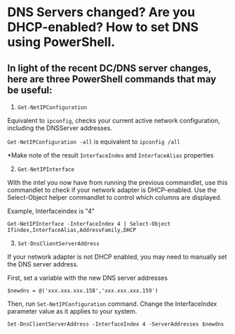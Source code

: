 # DNS Servers changed? Are you DHCP-enabled? How to set DNS using PowerShell.
    
## In light of the recent DC/DNS server changes, here are three PowerShell commands that may be useful:

1. `Get-NetIPConfiguration`

Equivalent to `ipconfig`, checks your current active network configuration, including the DNSServer addresses.

`Get-NetIPConfiguration -all` is equivalent to `ipconfig /all`

*Make note of the result `InterfaceIndex` and `InterfaceAlias` properties


2. `Get-NetIPInterface`

With the intel you now have from running the previous commandlet, use this commandlet to check if your network adapter is DHCP-enabled. Use the Select-Object helper commandlet to control which columns are displayed.

Example, Interfaceindex is "4"

```
Get-NetIPInterface -InterfaceIndex 4 | Select-Object Ifindex,InterfaceAlias,AddressFamily,DHCP
```

3. `Set-DnsClientServerAddress`

If your network adapter is not DHCP enabled, you may need to manually set the DNS server address. 

First, set a variable with the new DNS server addresses

```
$newdns = @('xxx.xxx.xxx.158','xxx.xxx.xxx.159')
```

Then, run `Set-NetIPConfiguration` command. Change the InterfaceIndex parameter value as it applies to your system.

```
Set-DnsClientServerAddress -InterfaceIndex 4 -ServerAddresses $newdns
```
